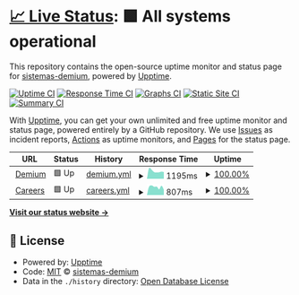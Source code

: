# [📈 Live Status](https://demo.upptime.js.org): <!--live status--> **🟩 All systems operational**

This repository contains the open-source uptime monitor and status page for [sistemas-demium](https://demo.upptime.js.org), powered by [Upptime](https://github.com/upptime/upptime).

[![Uptime CI](https://github.com/sistemas-demium/monitoring/workflows/Uptime%20CI/badge.svg)](https://github.com/sistemas-demium/monitoring/actions?query=workflow%3A%22Uptime+CI%22)
[![Response Time CI](https://github.com/sistemas-demium/monitoring/workflows/Response%20Time%20CI/badge.svg)](https://github.com/sistemas-demium/monitoring/actions?query=workflow%3A%22Response+Time+CI%22)
[![Graphs CI](https://github.com/sistemas-demium/monitoring/workflows/Graphs%20CI/badge.svg)](https://github.com/sistemas-demium/monitoring/actions?query=workflow%3A%22Graphs+CI%22)
[![Static Site CI](https://github.com/sistemas-demium/monitoring/workflows/Static%20Site%20CI/badge.svg)](https://github.com/sistemas-demium/monitoring/actions?query=workflow%3A%22Static+Site+CI%22)
[![Summary CI](https://github.com/sistemas-demium/monitoring/workflows/Summary%20CI/badge.svg)](https://github.com/sistemas-demium/monitoring/actions?query=workflow%3A%22Summary+CI%22)

With [Upptime](https://upptime.js.org), you can get your own unlimited and free uptime monitor and status page, powered entirely by a GitHub repository. We use [Issues](https://github.com/sistemas-demium/monitoring/issues) as incident reports, [Actions](https://github.com/sistemas-demium/monitoring/actions) as uptime monitors, and [Pages](https://demo.upptime.js.org) for the status page.

<!--start: status pages-->
<!-- This summary is generated by Upptime (https://github.com/upptime/upptime) -->
<!-- Do not edit this manually, your changes will be overwritten -->
<!-- prettier-ignore -->
| URL | Status | History | Response Time | Uptime |
| --- | ------ | ------- | ------------- | ------ |
| <img alt="" src="https://favicons.githubusercontent.com/www.demium.com" height="13"> [Demium](https://www.demium.com) | 🟩 Up | [demium.yml](https://github.com/sistemas-demium/monitoring/commits/HEAD/history/demium.yml) | <details><summary><img alt="Response time graph" src="./graphs/demium/response-time-week.png" height="20"> 1195ms</summary><br><a href="https://sistemas-demium.github.io/monitoring/history/demium"><img alt="Response time 1369" src="https://img.shields.io/endpoint?url=https%3A%2F%2Fraw.githubusercontent.com%2Fsistemas-demium%2Fmonitoring%2FHEAD%2Fapi%2Fdemium%2Fresponse-time.json"></a><br><a href="https://sistemas-demium.github.io/monitoring/history/demium"><img alt="24-hour response time 1264" src="https://img.shields.io/endpoint?url=https%3A%2F%2Fraw.githubusercontent.com%2Fsistemas-demium%2Fmonitoring%2FHEAD%2Fapi%2Fdemium%2Fresponse-time-day.json"></a><br><a href="https://sistemas-demium.github.io/monitoring/history/demium"><img alt="7-day response time 1195" src="https://img.shields.io/endpoint?url=https%3A%2F%2Fraw.githubusercontent.com%2Fsistemas-demium%2Fmonitoring%2FHEAD%2Fapi%2Fdemium%2Fresponse-time-week.json"></a><br><a href="https://sistemas-demium.github.io/monitoring/history/demium"><img alt="30-day response time 1369" src="https://img.shields.io/endpoint?url=https%3A%2F%2Fraw.githubusercontent.com%2Fsistemas-demium%2Fmonitoring%2FHEAD%2Fapi%2Fdemium%2Fresponse-time-month.json"></a><br><a href="https://sistemas-demium.github.io/monitoring/history/demium"><img alt="1-year response time 1369" src="https://img.shields.io/endpoint?url=https%3A%2F%2Fraw.githubusercontent.com%2Fsistemas-demium%2Fmonitoring%2FHEAD%2Fapi%2Fdemium%2Fresponse-time-year.json"></a></details> | <details><summary><a href="https://sistemas-demium.github.io/monitoring/history/demium">100.00%</a></summary><a href="https://sistemas-demium.github.io/monitoring/history/demium"><img alt="All-time uptime 100.00%" src="https://img.shields.io/endpoint?url=https%3A%2F%2Fraw.githubusercontent.com%2Fsistemas-demium%2Fmonitoring%2FHEAD%2Fapi%2Fdemium%2Fuptime.json"></a><br><a href="https://sistemas-demium.github.io/monitoring/history/demium"><img alt="24-hour uptime 100.00%" src="https://img.shields.io/endpoint?url=https%3A%2F%2Fraw.githubusercontent.com%2Fsistemas-demium%2Fmonitoring%2FHEAD%2Fapi%2Fdemium%2Fuptime-day.json"></a><br><a href="https://sistemas-demium.github.io/monitoring/history/demium"><img alt="7-day uptime 100.00%" src="https://img.shields.io/endpoint?url=https%3A%2F%2Fraw.githubusercontent.com%2Fsistemas-demium%2Fmonitoring%2FHEAD%2Fapi%2Fdemium%2Fuptime-week.json"></a><br><a href="https://sistemas-demium.github.io/monitoring/history/demium"><img alt="30-day uptime 100.00%" src="https://img.shields.io/endpoint?url=https%3A%2F%2Fraw.githubusercontent.com%2Fsistemas-demium%2Fmonitoring%2FHEAD%2Fapi%2Fdemium%2Fuptime-month.json"></a><br><a href="https://sistemas-demium.github.io/monitoring/history/demium"><img alt="1-year uptime 100.00%" src="https://img.shields.io/endpoint?url=https%3A%2F%2Fraw.githubusercontent.com%2Fsistemas-demium%2Fmonitoring%2FHEAD%2Fapi%2Fdemium%2Fuptime-year.json"></a></details>
| <img alt="" src="https://favicons.githubusercontent.com/careers.demium.com" height="13"> [Careers](https://careers.demium.com/) | 🟩 Up | [careers.yml](https://github.com/sistemas-demium/monitoring/commits/HEAD/history/careers.yml) | <details><summary><img alt="Response time graph" src="./graphs/careers/response-time-week.png" height="20"> 807ms</summary><br><a href="https://sistemas-demium.github.io/monitoring/history/careers"><img alt="Response time 790" src="https://img.shields.io/endpoint?url=https%3A%2F%2Fraw.githubusercontent.com%2Fsistemas-demium%2Fmonitoring%2FHEAD%2Fapi%2Fcareers%2Fresponse-time.json"></a><br><a href="https://sistemas-demium.github.io/monitoring/history/careers"><img alt="24-hour response time 1119" src="https://img.shields.io/endpoint?url=https%3A%2F%2Fraw.githubusercontent.com%2Fsistemas-demium%2Fmonitoring%2FHEAD%2Fapi%2Fcareers%2Fresponse-time-day.json"></a><br><a href="https://sistemas-demium.github.io/monitoring/history/careers"><img alt="7-day response time 807" src="https://img.shields.io/endpoint?url=https%3A%2F%2Fraw.githubusercontent.com%2Fsistemas-demium%2Fmonitoring%2FHEAD%2Fapi%2Fcareers%2Fresponse-time-week.json"></a><br><a href="https://sistemas-demium.github.io/monitoring/history/careers"><img alt="30-day response time 790" src="https://img.shields.io/endpoint?url=https%3A%2F%2Fraw.githubusercontent.com%2Fsistemas-demium%2Fmonitoring%2FHEAD%2Fapi%2Fcareers%2Fresponse-time-month.json"></a><br><a href="https://sistemas-demium.github.io/monitoring/history/careers"><img alt="1-year response time 790" src="https://img.shields.io/endpoint?url=https%3A%2F%2Fraw.githubusercontent.com%2Fsistemas-demium%2Fmonitoring%2FHEAD%2Fapi%2Fcareers%2Fresponse-time-year.json"></a></details> | <details><summary><a href="https://sistemas-demium.github.io/monitoring/history/careers">100.00%</a></summary><a href="https://sistemas-demium.github.io/monitoring/history/careers"><img alt="All-time uptime 100.00%" src="https://img.shields.io/endpoint?url=https%3A%2F%2Fraw.githubusercontent.com%2Fsistemas-demium%2Fmonitoring%2FHEAD%2Fapi%2Fcareers%2Fuptime.json"></a><br><a href="https://sistemas-demium.github.io/monitoring/history/careers"><img alt="24-hour uptime 100.00%" src="https://img.shields.io/endpoint?url=https%3A%2F%2Fraw.githubusercontent.com%2Fsistemas-demium%2Fmonitoring%2FHEAD%2Fapi%2Fcareers%2Fuptime-day.json"></a><br><a href="https://sistemas-demium.github.io/monitoring/history/careers"><img alt="7-day uptime 100.00%" src="https://img.shields.io/endpoint?url=https%3A%2F%2Fraw.githubusercontent.com%2Fsistemas-demium%2Fmonitoring%2FHEAD%2Fapi%2Fcareers%2Fuptime-week.json"></a><br><a href="https://sistemas-demium.github.io/monitoring/history/careers"><img alt="30-day uptime 100.00%" src="https://img.shields.io/endpoint?url=https%3A%2F%2Fraw.githubusercontent.com%2Fsistemas-demium%2Fmonitoring%2FHEAD%2Fapi%2Fcareers%2Fuptime-month.json"></a><br><a href="https://sistemas-demium.github.io/monitoring/history/careers"><img alt="1-year uptime 100.00%" src="https://img.shields.io/endpoint?url=https%3A%2F%2Fraw.githubusercontent.com%2Fsistemas-demium%2Fmonitoring%2FHEAD%2Fapi%2Fcareers%2Fuptime-year.json"></a></details>

<!--end: status pages-->

[**Visit our status website →**](https://demo.upptime.js.org)

## 📄 License

- Powered by: [Upptime](https://github.com/upptime/upptime)
- Code: [MIT](./LICENSE) © [sistemas-demium](https://demo.upptime.js.org)
- Data in the `./history` directory: [Open Database License](https://opendatacommons.org/licenses/odbl/1-0/)
